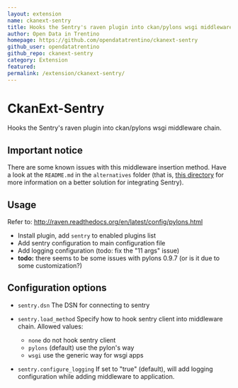 ```yaml
---
layout: extension
name: ckanext-sentry
title: Hooks the Sentry's raven plugin into ckan/pylons wsgi middleware chain.
author: Open Data in Trentino
homepage: https://github.com/opendatatrentino/ckanext-sentry
github_user: opendatatrentino
github_repo: ckanext-sentry
category: Extension
featured: 
permalink: /extension/ckanext-sentry/
---
```



# CkanExt-Sentry

Hooks the Sentry's raven plugin into ckan/pylons wsgi middleware chain.


## Important notice

There are some known issues with this middleware insertion method.
Have a look at the ``README.md`` in the ``alternatives`` folder (that is,
[this directory](https://github.com/opendatatrentino/ckanext-sentry/tree/master/alternatives)
for more information on a better solution for integrating Sentry).


## Usage

Refer to: http://raven.readthedocs.org/en/latest/config/pylons.html

- Install plugin, add ``sentry`` to enabled plugins list
- Add sentry configuration to main configuration file
- Add logging configuration (todo: fix the "11 args" issue)
- **todo:** there seems to be some issues with pylons 0.9.7
  (or is it due to some customization?)


## Configuration options

- ``sentry.dsn``
  The DSN for connecting to sentry

- ``sentry.load_method``
  Specify how to hook sentry client into middleware chain.
  Allowed values:

  - ``none`` do not hook sentry client
  - ``pylons`` (default) use the pylon's way
  - ``wsgi`` use the generic way for wsgi apps

- ``sentry.configure_logging``
  If set to "true" (default), will add logging configuration
  while adding middleware to application.


